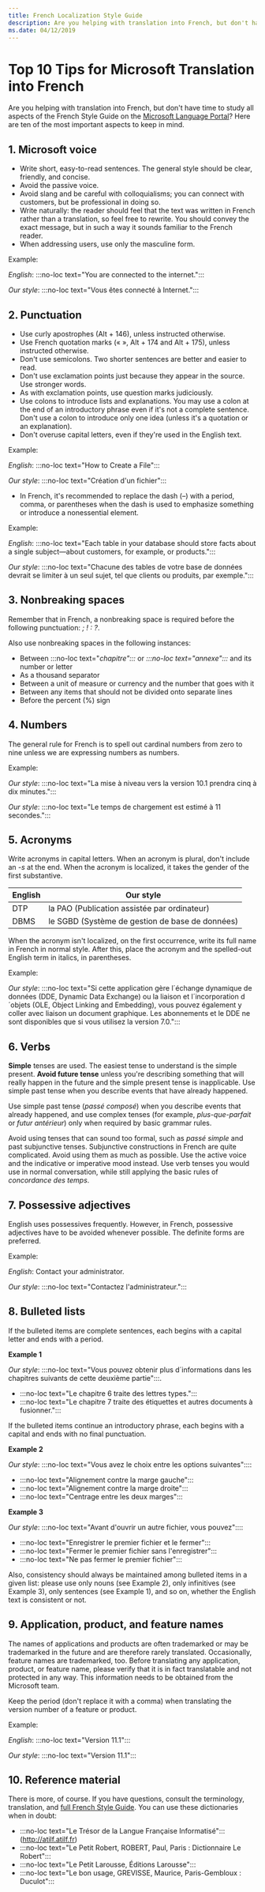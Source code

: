```yaml
---
title: French Localization Style Guide
description: Are you helping with translation into French, but don't have time to study all of the French Style Guide? Here are the ten most important aspects.
ms.date: 04/12/2019
---
```


# Top 10 Tips for Microsoft Translation into French

Are you helping with translation into French, but don't have time to study all aspects of the French Style Guide on the [Microsoft Language Portal](../../reference/microsoft-style-guides.md)? Here are ten of the most important aspects to keep in mind.

## 1. Microsoft voice

- Write short, easy-to-read sentences. The general style should be clear, friendly, and concise.
- Avoid the passive voice.
- Avoid slang and be careful with colloquialisms; you can connect with customers, but be professional in doing so.
- Write naturally: the reader should feel that the text was written in French rather than a translation, so feel free to rewrite. You should convey the exact message, but in such a way it sounds familiar to the French reader.
- When addressing users, use only the masculine form.

Example:

_English_: :::no-loc text="You are connected to the internet.":::

_Our style_: :::no-loc text="Vous êtes connecté à Internet.":::

## 2. Punctuation

- Use curly apostrophes (Alt + 146), unless instructed otherwise.
- Use French quotation marks (« », Alt + 174 and Alt + 175), unless instructed otherwise.
- Don't use semicolons. Two shorter sentences are better and easier to read.
- Don't use exclamation points just because they appear in the source. Use stronger words.
- As with exclamation points, use question marks judiciously.
- Use colons to introduce lists and explanations. You may use a colon at the end of an introductory phrase even if it's not a complete sentence. Don't use a colon to introduce only one idea (unless it's a quotation or an explanation).
- Don't overuse capital letters, even if they're used in the English text.

Example:

_English_: :::no-loc text="How to Create a File":::

_Our style_: :::no-loc text="Création d'un fichier":::

- In French, it's recommended to replace the dash (–) with a period, comma, or parentheses when the dash is used to emphasize something or introduce a nonessential element.

Example:

_English_: :::no-loc text="Each table in your database should store facts about a single subject—about customers, for example, or products.":::

_Our style_: :::no-loc text="Chacune des tables de votre base de données devrait se limiter à un seul sujet, tel que clients ou produits, par exemple.":::

## 3. Nonbreaking spaces

Remember that in French, a nonbreaking space is required before the following punctuation: _; ! : ?_.

Also use nonbreaking spaces in the following instances:

- Between :::no-loc text="_chapitre":::_ or _:::no-loc text="annexe":::_ and its number or letter
- As a thousand separator
- Between a unit of measure or currency and the number that goes with it
- Between any items that should not be divided onto separate lines
- Before the percent (%) sign

## 4. Numbers

The general rule for French is to spell out cardinal numbers from zero to nine unless we are expressing numbers as numbers.

Example:

_Our style_: :::no-loc text="La mise à niveau vers la version 10.1 prendra cinq à dix minutes.":::

_Our style_: :::no-loc text="Le temps de chargement est estimé à 11 secondes.":::

## 5. Acronyms

Write acronyms in capital letters. When an acronym is plural, don't include an _-s_ at the end. When the acronym is localized, it takes the gender of the first substantive.

|English|Our style|
|---|---|
|DTP|la PAO (Publication assistée par ordinateur)|
|DBMS|le SGBD (Système de gestion de base de données)|

When the acronym isn't localized, on the first occurrence, write its full name in French in normal style. After this, place the acronym and the spelled-out English term in italics, in parentheses.

Example:

_Our style_: :::no-loc text="Si cette application gère l´échange dynamique de données (DDE, Dynamic Data Exchange) ou la liaison et l´incorporation d´objets (OLE, Object Linking and Embedding), vous pouvez également y coller avec liaison un document graphique. Les abonnements et le DDE ne sont disponibles que si vous utilisez la version 7.0.":::

## 6. Verbs

**Simple** tenses are used. The easiest tense to understand is the simple present. **Avoid future tense** unless you're describing something that will really happen in the future and the simple present tense is inapplicable. Use simple past tense when you describe events that have already happened.

Use simple past tense (_passé composé_) when you describe events that already happened, and use complex tenses (for example, _plus-que-parfait_ or _futur antérieur_) only when required by basic grammar rules.

Avoid using tenses that can sound too formal, such as _passé simple_ and past subjunctive tenses. Subjunctive constructions in French are quite complicated. Avoid using them as much as possible. Use the active voice and the indicative or imperative mood instead. Use verb tenses you would use in normal conversation, while still applying the basic rules of _concordance des temps_.

## 7. Possessive adjectives

English uses possessives frequently. However, in French, possessive adjectives have to be avoided whenever possible. The definite forms are preferred.

Example:

_English_: Contact your administrator.

_Our style_: :::no-loc text="Contactez l'administrateur.":::

## 8. Bulleted lists

If the bulleted items are complete sentences, each begins with a capital letter and ends with a period.

**Example 1**

_Our style_: :::no-loc text="Vous pouvez obtenir plus d´informations dans les chapitres suivants de cette deuxième partie":::.

- :::no-loc text="Le chapitre 6 traite des lettres types.":::
- :::no-loc text="Le chapitre 7 traite des étiquettes et autres documents à fusionner.":::

If the bulleted items continue an introductory phrase, each begins with a capital and ends with no final punctuation.

**Example 2**

_Our style_: :::no-loc text="Vous avez le choix entre les options suivantes"::::

- :::no-loc text="Alignement contre la marge gauche":::
- :::no-loc text="Alignement contre la marge droite":::
- :::no-loc text="Centrage entre les deux marges":::

**Example 3**

_Our style_: :::no-loc text="Avant d'ouvrir un autre fichier, vous pouvez"::::

- :::no-loc text="Enregistrer le premier fichier et le fermer":::
- :::no-loc text="Fermer le premier fichier sans l'enregistrer":::
- :::no-loc text="Ne pas fermer le premier fichier":::

Also, consistency should always be maintained among bulleted items in a given list: please use only nouns (see Example 2), only infinitives (see Example 3), only sentences (see Example 1), and so on, whether the English text is consistent or not.

## 9. Application, product, and feature names

The names of applications and products are often trademarked or may be trademarked in the future and are therefore rarely translated. Occasionally, feature names are trademarked, too. Before translating any application, product, or feature name, please verify that it is in fact translatable and not protected in any way. This information needs to be obtained from the Microsoft team.

Keep the period (don't replace it with a comma) when translating the version number of a feature or product.

Example:

_English_: :::no-loc text="Version 11.1":::

_Our style_: :::no-loc text="Version 11.1":::

## 10. Reference material

There is more, of course. If you have questions, consult the terminology, translation, and [full French Style Guide](../../reference/microsoft-style-guides.md). You can use these dictionaries when in doubt:

- :::no-loc text="Le Trésor de la Langue Française Informatisé"::: (<http://atilf.atilf.fr>)
- :::no-loc text="Le Petit Robert, ROBERT, Paul, Paris : Dictionnaire Le Robert":::
- :::no-loc text="Le Petit Larousse, Éditions Larousse":::
- :::no-loc text="Le bon usage, GREVISSE, Maurice, Paris-Gembloux : Duculot":::

